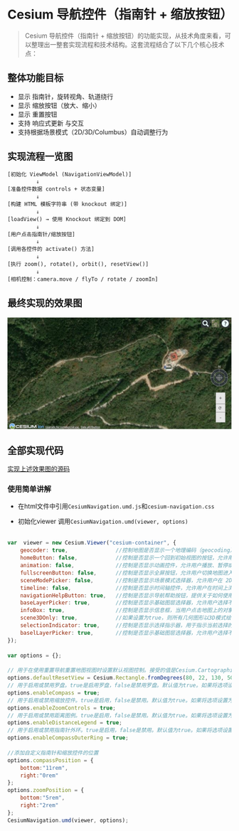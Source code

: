 # Cesium 导航控件（指南针 + 缩放按钮）

> Cesium 导航控件（指南针 + 缩放按钮）的功能实现，从技术角度来看，可以整理出一整套实现流程和技术结构。这套流程结合了以下几个核心技术点：

## 整体功能目标

* 显示 指南针，旋转视角、轨道绕行
* 显示 缩放按钮（放大、缩小）
* 显示 重置按钮
* 支持 响应式更新 与交互
* 支持根据场景模式（2D/3D/Columbus）自动调整行为

## 实现流程一览图

```txt
[初始化 ViewModel (NavigationViewModel)]
         ↓
[准备控件数据 controls + 状态变量]
         ↓
[构建 HTML 模板字符串 (带 knockout 绑定)]
         ↓
[loadView() → 使用 Knockout 绑定到 DOM]
         ↓
[用户点击指南针/缩放按钮]
         ↓
[调用各控件的 activate() 方法]
         ↓
[执行 zoom(), rotate(), orbit(), resetView()]
         ↓
[相机控制：camera.move / flyTo / rotate / zoomIn]
```

## 最终实现的效果图

![最终效果图](./result.png)

## 全部实现代码

[实现上述效果图的源码](https://github.com/HGX-DJK/CesiumNavigateTool)

### 使用简单讲解

* 在html文件中引用`CesiumNavigation.umd.js`和`cesium-navigation.css`

* 初始化viewer 调用`CesiumNavigation.umd(viewer, options)`

```javascript

var  viewer = new Cesium.Viewer("cesium-container", {
    geocoder: true,               //控制地图是否显示一个地理编码（geocoding）控件，允许用户搜索地点并定位到特定位置。
    homeButton: false,            //控制是否显示一个回到初始视图的按钮，允许用户快速返回到地图的初始状态
    animation: false,             //控制是否显示动画控件，允许用户播放、暂停或者改变时间。
    fullscreenButton: false,      //控制是否显示全屏按钮，允许用户切换地图进入或退出全屏模式。
    sceneModePicker: false,       //控制是否显示场景模式选择器，允许用户在 2D、3D 和 CV（Columbus View）模式之间切换
    timeline: false,              //控制是否显示时间轴控件，允许用户在时间上浏览数据。
    navigationHelpButton: true,   //控制是否显示导航帮助按钮，提供关于如何使用地图导航控件的帮助信息
    baseLayerPicker: true,        //控制是否显示基础图层选择器，允许用户选择不同的基础图层（如卫星影像、地图等）。
    infoBox: true,                //控制是否显示信息框，当用户点击地图上的对象时，会显示与该对象相关的信息。
    scene3DOnly: true,            //如果设置为true，则所有几何图形以3D模式绘制以节约GPU资源
    selectionIndicator: true,     //控制是否显示选择指示器，用于指示当前选择的地图对象。
    baselLayerPicker: true,       //控制是否显示基础图层选择器，允许用户选择不同的基础图层。
});

var options = {};

// 用于在使用重置导航重置地图视图时设置默认视图控制。接受的值是Cesium.Cartographic 和 Cesium.Rectangle.
options.defaultResetView = Cesium.Rectangle.fromDegrees(80, 22, 130, 50);
// 用于启用或禁用罗盘。true是启用罗盘，false是禁用罗盘。默认值为true。如果将选项设置为false，则罗盘将不会添加到地图中。
options.enableCompass = true;
// 用于启用或禁用缩放控件。true是启用，false是禁用。默认值为true。如果将选项设置为false，则缩放控件将不会添加到地图中。
options.enableZoomControls = true;
// 用于启用或禁用距离图例。true是启用，false是禁用。默认值为true。如果将选项设置为false，距离图例将不会添加到地图中。
options.enableDistanceLegend = true;
// 用于启用或禁用指南针外环。true是启用，false是禁用。默认值为true。如果将选项设置为false，则该环将可见但无效。
options.enableCompassOuterRing = true;

//添加自定义指南针和缩放控件的位置
options.compassPosition = {
    bottom:"11rem",
    right:"0rem"
};
options.zoomPosition = {
    bottom:"5rem",
    right:"2rem"
};
CesiumNavigation.umd(viewer, options);

```
